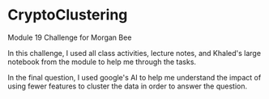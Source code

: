# CryptoClustering
Module 19 Challenge for Morgan Bee

In this challenge, I used all class activities, lecture notes, and Khaled's large notebook from the module to help me through the tasks. 

In the final question, I used google's AI to help me understand the impact of using fewer features to cluster the data in order to answer the question. 